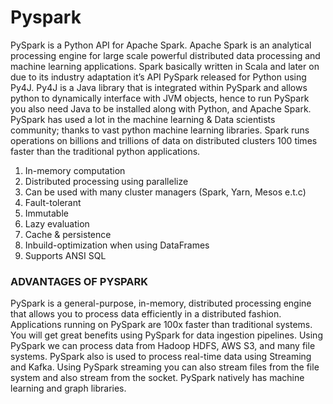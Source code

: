 # Pyspark

PySpark is a Python API for Apache Spark. Apache Spark is an analytical processing engine for large scale powerful distributed data processing and machine learning applications.
Spark basically written in Scala and later on due to its industry adaptation it’s API PySpark released for Python using Py4J. Py4J is a Java library that is integrated within PySpark and allows python to dynamically interface with JVM objects, hence to run PySpark you also need Java to be installed along with Python, and Apache Spark.
PySpark has used a lot in the machine learning & Data scientists community; thanks to vast python machine learning libraries. Spark runs operations on billions and trillions of data on distributed clusters 100 times faster than the traditional python applications.

1. In-memory computation
2. Distributed processing using parallelize
3. Can be used with many cluster managers (Spark, Yarn, Mesos e.t.c)
4. Fault-tolerant
5. Immutable
6. Lazy evaluation
7. Cache & persistence
8. Inbuild-optimization when using DataFrames
9. Supports ANSI SQL


### ADVANTAGES OF PYSPARK

PySpark is a general-purpose, in-memory, distributed processing engine that allows you to process data efficiently in a distributed fashion.
Applications running on PySpark are 100x faster than traditional systems.
You will get great benefits using PySpark for data ingestion pipelines.
Using PySpark we can process data from Hadoop HDFS, AWS S3, and many file systems.
PySpark also is used to process real-time data using Streaming and Kafka.
Using PySpark streaming you can also stream files from the file system and also stream from the socket.
PySpark natively has machine learning and graph libraries.

